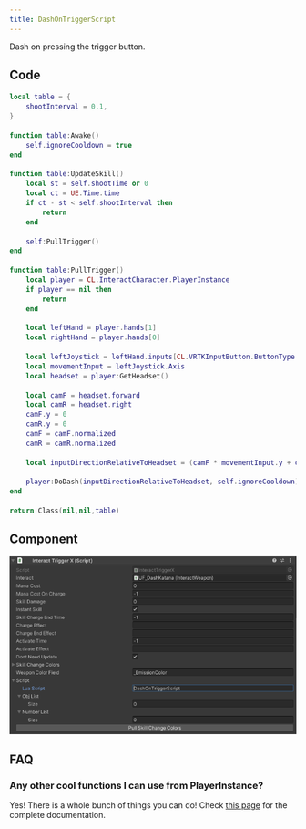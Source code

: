 ```yaml
---
title: DashOnTriggerScript
---
```


Dash on pressing the trigger button.

## Code

```lua
local table = {
    shootInterval = 0.1,
}

function table:Awake()
    self.ignoreCooldown = true
end

function table:UpdateSkill()
    local st = self.shootTime or 0
    local ct = UE.Time.time
    if ct - st < self.shootInterval then
        return
    end

    self:PullTrigger()
end

function table:PullTrigger()
    local player = CL.InteractCharacter.PlayerInstance
    if player == nil then
        return
    end

    local leftHand = player.hands[1]
    local rightHand = player.hands[0]

    local leftJoystick = leftHand.inputs[CL.VRTKInputButton.ButtonType.Touchpad]
    local movementInput = leftJoystick.Axis
    local headset = player:GetHeadset()

    local camF = headset.forward
    local camR = headset.right
    camF.y = 0
    camR.y = 0
    camF = camF.normalized
    camR = camR.normalized

    local inputDirectionRelativeToHeadset = (camF * movementInput.y + camR * movementInput.x)

    player:DoDash(inputDirectionRelativeToHeadset, self.ignoreCooldown)
end

return Class(nil,nil,table)
```

## Component

![Component](/img/script-dash-on-trigger.png)

## FAQ

### Any other cool functions I can use from PlayerInstance?

Yes! There is a whole bunch of things you can do! Check [this page](https://battletalent.github.io/BTModToolkit/class_cross_link_1_1_interact_character.html) for the complete documentation.
